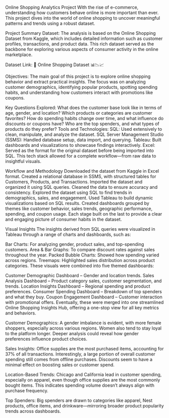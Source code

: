 Online Shopping Analytics Project
With the rise of e-commerce, understanding how customers behave online is more important than ever. This project dives into the world of online shopping to uncover meaningful patterns and trends using a robust dataset.

Project Summary
Dataset:
The analysis is based on the Online Shopping Dataset from Kaggle, which includes detailed information such as customer profiles, transactions, and product data. This rich dataset served as the backbone for exploring various aspects of consumer activity in the online marketplace.

Dataset Link: 🛒 Online Shopping Dataset 📊📉📈

Objectives:
The main goal of this project is to explore online shopping behavior and extract practical insights. The focus was on analyzing customer demographics, identifying popular products, spotting spending habits, and understanding how customers interact with promotions like coupons.

Key Questions Explored:
What does the customer base look like in terms of age, gender, and location? Which products or categories are customer favorites? How do spending habits change over time, and what influence do discounts or coupons have? Who are the top spenders, and what types of products do they prefer?
Tools and Technologies:
SQL: Used extensively to clean, manipulate, and analyze the dataset. SQL Server Management Studio (SSMS): Handled database setup, data import, and querying. Tableau: Built dashboards and visualizations to showcase findings interactively. Excel: Served as the format for the original dataset before being imported into SQL.
This tech stack allowed for a complete workflow—from raw data to insightful visuals.

Workflow and Methodology
Downloaded the dataset from Kaggle in Excel format. Created a relational database in SSMS, with structured tables for Customers, Products, and Transactions. Imported the dataset and organized it using SQL queries. Cleaned the data to ensure accuracy and consistency. Explored the dataset using SQL to find trends in demographics, sales, and engagement. Used Tableau to build dynamic visualizations based on SQL results. Created dashboards grouped by themes like customer behavior, sales trends, geographic performance, spending, and coupon usage.
Each stage built on the last to provide a clear and engaging picture of consumer habits in the dataset.

Visual Insights
The insights derived from SQL queries were visualized in Tableau through a range of charts and dashboards, such as:

Bar Charts: For analyzing gender, product sales, and top-spending customers. Area & Bar Graphs: To compare discount rates against sales throughout the year. Packed Bubble Charts: Showed how spending varied across regions. Treemaps: Highlighted sales distribution across product categories.
These visuals were combined into five themed dashboards:

Customer Demographic Dashboard – Gender and location trends. Sales Analysis Dashboard – Product category sales, customer segmentation, and trends. Location Insights Dashboard – Regional spending and product preferences. Consumer Spending Dashboard – Breakdown of top spenders and what they buy. Coupon Engagement Dashboard – Customer interaction with promotional offers.
Eventually, these were merged into one streamlined Online Shopping Insights Hub, offering a one-stop view for all key metrics and behaviors.

Customer Demographics:
A gender imbalance is evident, with more female shoppers, especially across various regions. Women also tend to stay loyal to the platform longer. Deeper analysis could reveal how gender preferences influence product choices.

Sales Insights:
Office supplies are the most purchased items, accounting for 37% of all transactions. Interestingly, a large portion of overall customer spending still comes from offline purchases. Discounts seem to have a minimal effect on boosting sales or customer spend.

Location-Based Trends:
Chicago and California lead in customer spending, especially on apparel, even though office supplies are the most commonly bought items. This indicates spending volume doesn’t always align with purchase frequency.

Top Spenders:
Big spenders are drawn to categories like apparel, Nest products, office items, and drinkware—mirroring broader product popularity trends across dashboards.
